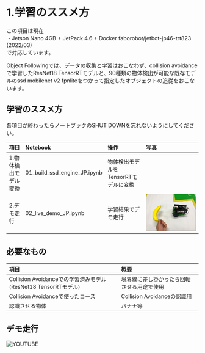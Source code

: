 # 1.学習のススメ方
この項目は現在  
・Jetson Nano 4GB + JetPack 4.6 + Docker faborobot/jetbot-jp46-trt823 (2022/03)  
で対応しています。

Object Followingでは、データの収集と学習はおこなわず、collision avoidanceで学習したResNet18 TensorRTモデルと、90種類の物体検出が可能な既存モデルのssd mobilenet v2 fpnliteをつかって指定したオブジェクトの追従をおこないます。

## 学習のススメ方

各項目が終わったらノートブックのSHUT DOWNを忘れないようにしてください。

|項目|Notebook|操作|写真|
|:--|:--|:--|:--|
|1.物体検出モデル変換|01_build_ssd_engine_JP.ipynb|物体検出モデルをTensorRTモデルに変換||
|2.デモ走行|02_live_demo_JP.ipynb|学習結果でデモ走行|![](../img/demo001.jpg)|

## 必要なもの

|項目|概要|
|:--|:--|
|Collision Avoidanceでの学習済みモデル(ResNet18 TensorRTモデル)|境界線に差し掛かったら回転させる用途で使用|
|Collision Avoidanceで使ったコース|Collision Avoidanceの認識用|
|認識させる物体|バナナ等|

## デモ走行

![YOUTUBE](is9IAm916aQ)

